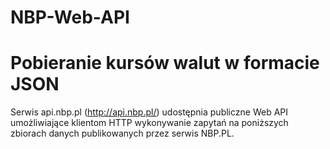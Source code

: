 # NBP-Web-API

Pobieranie kursów walut w formacie JSON
============================================
Serwis api.nbp.pl (http://api.nbp.pl/) udostępnia publiczne Web API umożliwiające klientom HTTP wykonywanie zapytań na poniższych zbiorach danych publikowanych przez serwis NBP.PL.